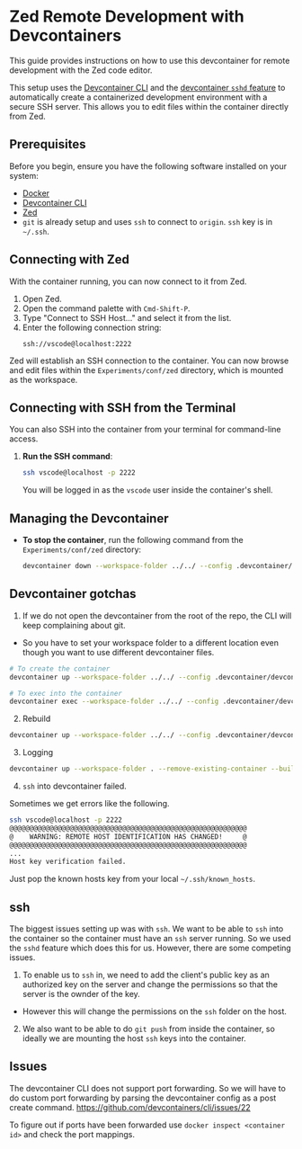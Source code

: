 # Zed Remote Development with Devcontainers

This guide provides instructions on how to use this devcontainer for remote development with the Zed code editor.

This setup uses the [Devcontainer CLI](https://code.visualstudio.com/docs/devcontainers/cli) and the [devcontainer `sshd` feature](https://github.com/devcontainers/features/tree/main/src/sshd) to automatically create a containerized development environment with a secure SSH server. This allows you to edit files within the container directly from Zed.

## Prerequisites

Before you begin, ensure you have the following software installed on your system:

*   [Docker](https://docs.docker.com/get-docker/)
*   [Devcontainer CLI](https://code.visualstudio.com/docs/devcontainers/cli)
*   [Zed](https://zed.dev/)
*   `git` is already setup and uses `ssh` to connect to `origin`. `ssh` key is in `~/.ssh`.

## Connecting with Zed

With the container running, you can now connect to it from Zed.

1.  Open Zed.
2.  Open the command palette with `Cmd-Shift-P`.
3.  Type "Connect to SSH Host..." and select it from the list.
4.  Enter the following connection string:
    ```
    ssh://vscode@localhost:2222
    ```
Zed will establish an SSH connection to the container. You can now browse and edit files within the `Experiments/conf/zed` directory, which is mounted as the workspace.

## Connecting with SSH from the Terminal

You can also SSH into the container from your terminal for command-line access.

1.  **Run the SSH command**:
    ```bash
    ssh vscode@localhost -p 2222
    ```
    You will be logged in as the `vscode` user inside the container's shell.

## Managing the Devcontainer

*   **To stop the container**, run the following command from the `Experiments/conf/zed` directory:
    ```bash
    devcontainer down --workspace-folder ../../ --config .devcontainer/devcontainer.json
    ```

## Devcontainer gotchas

1. If we do not open the devcontainer from the root of the repo, the CLI will keep complaining about git.
  - So you have to set your workspace folder to a different location even though you want to use different devcontainer files.

  ```bash
  # To create the container
  devcontainer up --workspace-folder ../../ --config .devcontainer/devcontainer.json

  # To exec into the container
  devcontainer exec --workspace-folder ../../ --config .devcontainer/devcontainer.json /bin/bash
  ```

2. Rebuild

```bash
devcontainer up --workspace-folder ../../ --config .devcontainer/devcontainer.json --remove-existing-container --build-no-cache
```

3. Logging

```bash
devcontainer up --workspace-folder . --remove-existing-container --build-no-cache --log-level trace < /dev/null &> out.log &
```

4. `ssh` into devcontainer failed.

Sometimes we get errors like the following.

```bash
ssh vscode@localhost -p 2222
@@@@@@@@@@@@@@@@@@@@@@@@@@@@@@@@@@@@@@@@@@@@@@@@@@@@@@@@@@@
@    WARNING: REMOTE HOST IDENTIFICATION HAS CHANGED!     @
@@@@@@@@@@@@@@@@@@@@@@@@@@@@@@@@@@@@@@@@@@@@@@@@@@@@@@@@@@@
...
Host key verification failed.
```

Just pop the known hosts key from your local `~/.ssh/known_hosts`.

## ssh

The biggest issues setting up was with `ssh`.
We want to be able to `ssh` into the container so the container must have an `ssh` server running.
So we used the `sshd` feature which does this for us.
However, there are some competing issues.

1. To enable us to `ssh` in, we need to add the client's public key as an authorized key on the server and change the permissions so that the server is the ownder of the key.
  - However this will change the permissions on the `ssh` folder on the host.
2. We also want to be able to do `git push` from inside the container, so ideally we are mounting the host `ssh` keys into the container.

## Issues

The devcontainer CLI does not support port forwarding.
So we will have to do custom port forwarding by parsing the devcontainer config as a post create command.
https://github.com/devcontainers/cli/issues/22

To figure out if ports have been forwarded use `docker inspect <container id>` and check the port mappings.
